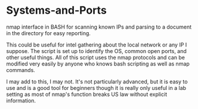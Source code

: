 # Systems-and-Ports
nmap interface in BASH for scanning known IPs and parsing to a document in the directory for easy reporting.

This could be useful for intel gathering about the local network or any IP I suppose. The script is set up to identify the OS,
common open ports, and other useful things. All of this script uses the nmap protocols and can be modified very easily by anyone
who knows bash scripting as well as nmap commands. 

I may add to this, I may not. It's not particularly advanced, but it is easy to use and is a good tool for beginners though
it is really only useful in a lab setting as most of nmap's function breaks US law without explicit information.
